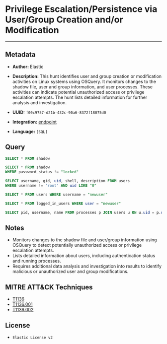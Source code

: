# Privilege Escalation/Persistence via User/Group Creation and/or Modification

---

## Metadata

- **Author:** Elastic
- **Description:** This hunt identifies user and group creation or modification activities on Linux systems using OSQuery. It monitors changes to the shadow file, user and group information, and user processes. These activities can indicate potential unauthorized access or privilege escalation attempts. The hunt lists detailed information for further analysis and investigation.

- **UUID:** `f00c9757-d21b-432c-90a6-8372f18075d0`
- **Integration:** [endpoint](https://docs.elastic.co/integrations/endpoint)
- **Language:** `[SQL]`

## Query

```sql
SELECT * FROM shadow
```

```sql
SELECT * FROM shadow
WHERE password_status != "locked"
```

```sql
SELECT username, gid, uid, shell, description FROM users
WHERE username != 'root' AND uid LIKE "0"
```

```sql
SELECT * FROM users WHERE username = "newuser"
```

```sql
SELECT * FROM logged_in_users WHERE user = "newuser"
```

```sql
SELECT pid, username, name FROM processes p JOIN users u ON u.uid = p.uid ORDER BY username
```

## Notes

- Monitors changes to the shadow file and user/group information using OSQuery to detect potentially unauthorized access or privilege escalation attempts.
- Lists detailed information about users, including authentication status and running processes.
- Requires additional data analysis and investigation into results to identify malicious or unauthorized user and group modifications.
## MITRE ATT&CK Techniques

- [T1136](https://attack.mitre.org/techniques/T1136)
- [T1136.001](https://attack.mitre.org/techniques/T1136/001)
- [T1136.002](https://attack.mitre.org/techniques/T1136/002)

## License

- `Elastic License v2`

